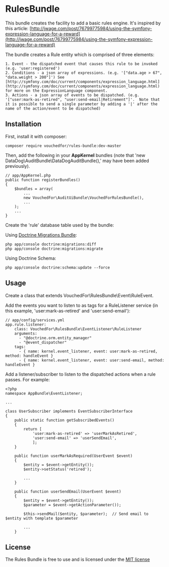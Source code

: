 # RulesBundle
This bundle creates the facility to add a basic rules engine.  It's inspired by this article: [http://jwage.com/post/76799775984/using-the-symfony-expression-language-for-a-reward](http://jwage.com/post/76799775984/using-the-symfony-expression-language-for-a-reward)

The bundle creates a Rule entity which is comprised of three elements:

    1. Event - the dispatched event that causes this rule to be invoked (e.g. 'user:registered')
    2. Conditions - a json array of expressions. (e.g. '["data.age > 67", "data.weight > 200"]') See [http://symfony.com/doc/current/components/expression_language.html](http://symfony.com/doc/current/components/expression_language.html) for more on the ExpressionLanguage component.
    3. Actions - a json array of events to be dispatched. (e.g. '["user:mark-as-retired", "user:send-email|Retirement"]'.  Note that it is possible to send a single parameter by adding a '|' after the name of the action/event to be dispatched)


## Installation

First, install it with composer:

    composer require vouchedfor/rules-bundle:dev-master

Then, add the following in your **AppKernel** bundles (note that 'new DataDog\AuditBundle\DataDogAuditBundle(),' may have been added previously).

    // app/AppKernel.php
    public function registerBundles()
    {
        $bundles = array(
            ...
            new VouchedFor\AuditUiBundle\VouchedForRulesBundle(),
            ...
        );
        ...
    }

Create the 'rule' database table used by the bundle:

Using [Doctrine Migrations Bundle](http://symfony.com/doc/current/bundles/DoctrineMigrationsBundle/index.html):

    php app/console doctrine:migrations:diff
    php app/console doctrine:migrations:migrate
    
Using Doctrine Schema:
    
    php app/console doctrine:schema:update --force
    
## Usage
Create a class that extends VouchedFor\RulesBundle\Event\RuleEvent.

Add the events you want to listen to as tags for a RuleListener service (in this example, 'user:mark-as-retired' and 'user:send-email'):

    // app/config/services.yml
    app.rule.listener:
        class: VouchedFor\RulesBundle\EventListener\RuleListener
        arguments:
          - "@doctrine.orm.entity_manager"
          - "@event_dispatcher"
        tags:
          - { name: kernel.event_listener, event: user:mark-as-retired, method: handleEvent }
          - { name: kernel.event_listener, event: user:send-email, method: handleEvent }



Add a listener/subscriber to listen to the dispatched actions when a rule passes. For example:

    <?php
    namespace AppBundle\EventListener;
    
    ...
    
    class UserSubscriber implements EventSubscriberInterface
    {
        public static function getSubscribedEvents()
        {
            return [
                'user:mark-as-retired' => 'userMarkAsRetired',
                'user:send-email' => 'userSendEmail',
                ];
        }
        
        public function userMarkAsRequired(UserEvent $event)
        {
            $entity = $event->getEntity());
            $entity->setStatus('retired');
    
            ...
        }
        
        public function userSendEmail(UserEvent $event)
        {
            $entity = $event->getEntity());
            $parameter = $event->getActionParameter());
            
            $this->sendMail($entity, $parameter);  // Send email to $entity with template $parameter
    
            ...
        }

## License

The Rules Bundle is free to use and is licensed under the [MIT license](http://www.opensource.org/licenses/mit-license.php)